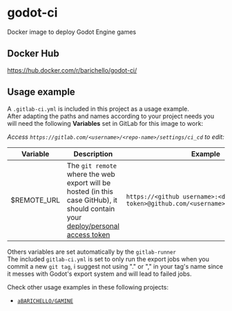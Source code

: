 # godot-ci
Docker image to deploy Godot Engine games

## Docker Hub
https://hub.docker.com/r/barichello/godot-ci/

## Usage example
A `.gitlab-ci.yml` is included in this project as a usage example.<br>
After adapting the paths and names according to your project needs you will need the following **Variables** set in GitLab for this image to work:

*Access  `https://gitlab.com/<username>/<repo-name>/settings/ci_cd` to edit:*

|Variable|Description|Example|
|-|-|-|
|$REMOTE_URL | The `git remote` where the web export will be hosted (in this case GitHub), it should contain your [deploy/personal access token](https://github.com/settings/tokens)|`https://<github username>:<deploy token>@github.com/<username>/<repository>.git`

Others variables are set automatically by the `gitlab-runner`<br>
The included `gitlab-ci.yml` is set to only run the export jobs when you commit a new `git tag`, i suggest not using "." or "," in your tag's name since it messes with Godot's export system and will lead to failed jobs.

Check other usage examples in these following projects:<br>
- [`aBARICHELLO/GAMINE`](https://github.com/aBARICHELLO/gamine)<br>
